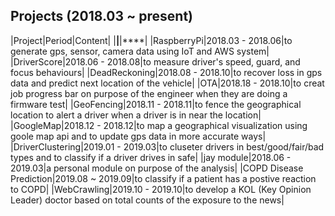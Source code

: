 ## Projects (2018.03 ~ present)

|Project|Period|Content|
|****|****|****|
|RaspberryPi|2018.03 - 2018.06|to generate gps, sensor, camera data using IoT and AWS system|
|DriverScore|2018.06 - 2018.08|to measure driver's speed, guard, and focus behaviours|
|DeadReckoning|2018.08 - 2018.10|to recover loss in gps data and predict next location of the vehicle|
|OTA|2018.18 - 2018.10|to creat job progress bar on purpose of the engineer when they are doing a firmware test|
|GeoFencing|2018.11 - 2018.11|to fence the geographical location to alert a driver when a driver is in near the location|
|GoogleMap|2018.12 - 2018.12|to map a geographical visualization using goole map api and to update gps data in more accurate ways|
|DriverClustering|2019.01 - 2019.03|to cluseter drivers in best/good/fair/bad types and to classify if a driver drives in safe|
|jay module|2018.06 - 2019.03|a personal module on purpose of the analysis|
|COPD Disease Prediction|2019.08 ~ 2019.09|to classify if a patient has a postive reaction to COPD|
|WebCrawling|2019.10 - 2019.10|to develop a KOL (Key Opinion Leader) doctor based on total counts of the exposure to the news|
